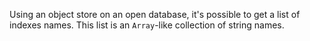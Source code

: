 Using an object store on an open database, it's possible to get a list of indexes names. This list is an `Array`-like collection of string names.
